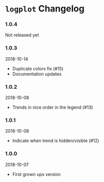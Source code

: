 # `logplot` Changelog

### 1.0.4
Not released yet

### 1.0.3
2018-10-14
* Duplicate colors fix (#15)
* Documentation updates

### 1.0.2
2018-10-08
* Trends in nice order in the legend (#13)

### 1.0.1
2018-10-08
* Indicate when trend is hidden/visible (#12) 

### 1.0.0
2018-10-07
* First grown ups version